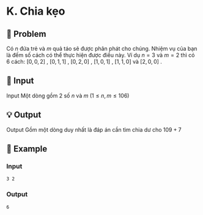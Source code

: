 # K. Chia kẹo

## 📖 Problem

Có
$n$
đứa trẻ và
$m$
quả táo sẽ được phân phát cho chúng. Nhiệm vụ của bạn là đếm số cách có thể thực hiện được điều này.
Ví dụ
$n= 3$
và
$m= 2$
thì có 6 cách:
$[0, 0, 2]$
,
$[0, 1, 1]$
,
$[0, 2, 0]$
,
$[1, 0, 1]$
,
$[1, 1, 0]$
và
$[2, 0, 0]$
.


## 🧩 Input

Input
Một dòng gồm
$2$
số
$n$
và
$m$
$(1 ≤n,m≤ 106)$


## 💡 Output

Output
Gồm một dòng duy nhất là đáp án cần tìm chia dư cho
$109+ 7$


## 🧠 Example

### Input

```text
3 2
```

### Output

```text
6
```


